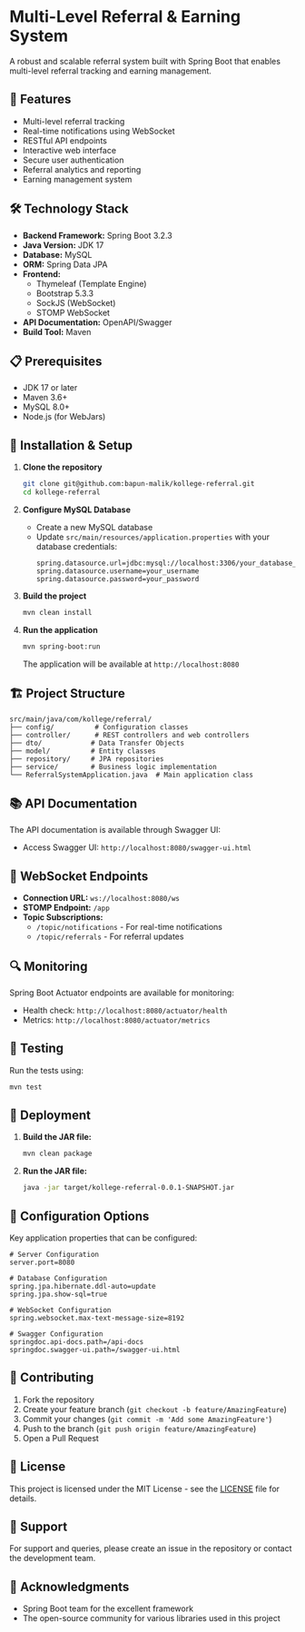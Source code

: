 # Multi-Level Referral & Earning System

A robust and scalable referral system built with Spring Boot that enables multi-level referral tracking and earning management.

## 🚀 Features

- Multi-level referral tracking
- Real-time notifications using WebSocket
- RESTful API endpoints
- Interactive web interface
- Secure user authentication
- Referral analytics and reporting
- Earning management system

## 🛠️ Technology Stack

- **Backend Framework:** Spring Boot 3.2.3
- **Java Version:** JDK 17
- **Database:** MySQL
- **ORM:** Spring Data JPA
- **Frontend:**
  - Thymeleaf (Template Engine)
  - Bootstrap 5.3.3
  - SockJS (WebSocket)
  - STOMP WebSocket
- **API Documentation:** OpenAPI/Swagger
- **Build Tool:** Maven

## 📋 Prerequisites

- JDK 17 or later
- Maven 3.6+
- MySQL 8.0+
- Node.js (for WebJars)

## 🔧 Installation & Setup

1. **Clone the repository**
   ```bash
   git clone git@github.com:bapun-malik/kollege-referral.git
   cd kollege-referral
   ```

2. **Configure MySQL Database**
   - Create a new MySQL database
   - Update `src/main/resources/application.properties` with your database credentials:
     ```properties
     spring.datasource.url=jdbc:mysql://localhost:3306/your_database_name
     spring.datasource.username=your_username
     spring.datasource.password=your_password
     ```

3. **Build the project**
   ```bash
   mvn clean install
   ```

4. **Run the application**
   ```bash
   mvn spring-boot:run
   ```

   The application will be available at `http://localhost:8080`

## 🏗️ Project Structure

```
src/main/java/com/kollege/referral/
├── config/          # Configuration classes
├── controller/      # REST controllers and web controllers
├── dto/            # Data Transfer Objects
├── model/          # Entity classes
├── repository/     # JPA repositories
├── service/        # Business logic implementation
└── ReferralSystemApplication.java  # Main application class
```

## 📚 API Documentation

The API documentation is available through Swagger UI:
- Access Swagger UI: `http://localhost:8080/swagger-ui.html`

## 🔌 WebSocket Endpoints

- **Connection URL:** `ws://localhost:8080/ws`
- **STOMP Endpoint:** `/app`
- **Topic Subscriptions:**
  - `/topic/notifications` - For real-time notifications
  - `/topic/referrals` - For referral updates

## 🔍 Monitoring

Spring Boot Actuator endpoints are available for monitoring:
- Health check: `http://localhost:8080/actuator/health`
- Metrics: `http://localhost:8080/actuator/metrics`

## 🧪 Testing

Run the tests using:
```bash
mvn test
```

## 🚀 Deployment

1. **Build the JAR file:**
   ```bash
   mvn clean package
   ```

2. **Run the JAR file:**
   ```bash
   java -jar target/kollege-referral-0.0.1-SNAPSHOT.jar
   ```

## 📝 Configuration Options

Key application properties that can be configured:

```properties
# Server Configuration
server.port=8080

# Database Configuration
spring.jpa.hibernate.ddl-auto=update
spring.jpa.show-sql=true

# WebSocket Configuration
spring.websocket.max-text-message-size=8192

# Swagger Configuration
springdoc.api-docs.path=/api-docs
springdoc.swagger-ui.path=/swagger-ui.html
```

## 🤝 Contributing

1. Fork the repository
2. Create your feature branch (`git checkout -b feature/AmazingFeature`)
3. Commit your changes (`git commit -m 'Add some AmazingFeature'`)
4. Push to the branch (`git push origin feature/AmazingFeature`)
5. Open a Pull Request

## 📄 License

This project is licensed under the MIT License - see the [LICENSE](LICENSE) file for details.

## 👥 Support

For support and queries, please create an issue in the repository or contact the development team.

## 🙏 Acknowledgments

- Spring Boot team for the excellent framework
- The open-source community for various libraries used in this project
